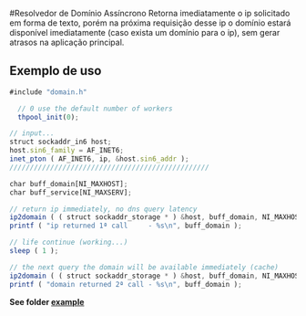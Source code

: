#Resolvedor de Domínio Assíncrono
Retorna imediatamente o ip solicitado em forma de texto, porém na próxima requisição desse ip o domínio estará disponível imediatamente (caso exista um domínio para o ip), sem gerar atrasos na aplicação principal.

## Exemplo de uso
```javascript
#include "domain.h"

  // 0 use the default number of workers
  thpool_init(0);

// input...
struct sockaddr_in6 host;
host.sin6_family = AF_INET6;
inet_pton ( AF_INET6, ip, &host.sin6_addr );
/////////////////////////////////////////////////

char buff_domain[NI_MAXHOST];
char buff_service[NI_MAXSERV];

// return ip immediately, no dns query latency
ip2domain ( ( struct sockaddr_storage * ) &host, buff_domain, NI_MAXHOST );
printf ( "ip returned 1ª call     - %s\n", buff_domain );

// life continue (working...)
sleep ( 1 );

// the next query the domain will be available immediately (cache)
ip2domain ( ( struct sockaddr_storage * ) &host, buff_domain, NI_MAXHOST );
printf ( "domain returned 2ª call - %s\n", buff_domain );

```

 **See folder [example](https://github.com/niltonfelipe/resolve/tree/master/example)**
